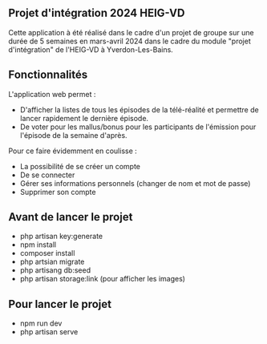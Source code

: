 ## Projet d'intégration 2024 HEIG-VD
Cette application à été réalisé dans le cadre d'un projet de groupe sur une durée de 5 semaines en mars-avril 2024 dans le cadre du module "projet d'intégration" de l'HEIG-VD à Yverdon-Les-Bains.

## Fonctionnalités
L'application web permet :
- D'afficher la listes de tous les épisodes de la télé-réalité et permettre de lancer rapidement le dernière épisode.
- De voter pour les mallus/bonus pour les participants de l'émission pour l'épisode de la semaine d'après.

Pour ce faire évidemment en coulisse :
- La possibilité de se créer un compte
- De se connecter
- Gérer ses informations personnels (changer de nom et mot de passe)
- Supprimer son compte

## Avant de lancer le projet
- php artisan key:generate
- npm install
- composer install
- php artsian migrate
- php artisang db:seed
- php artisan storage:link (pour afficher les images)

## Pour lancer le projet 
- npm run dev
- php artisan serve


